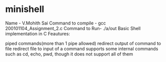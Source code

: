 # minishell
Name - V.Mohith Sai
Command to compile - gcc 200101104_Assignment_2.c
Command to Run- ./a/out
Basic Shell implementation in C
Feautures:

piped commands(more than 1 pipe allowed)
redirect output of command to file
redirect file to input of a command
supports some internal commands such as cd, echo, pwd, though it does not support all of them
